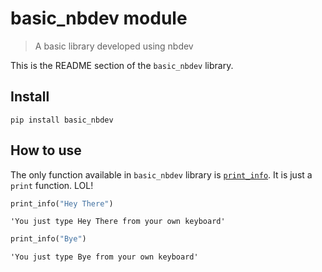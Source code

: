 # basic_nbdev module
> A basic library developed using nbdev


This is the README section of the `basic_nbdev` library.

## Install

`pip install basic_nbdev`

## How to use

The only function available in `basic_nbdev` library is [`print_info`](/core#print_info). It is just a `print` function. LOL!

```python
print_info("Hey There")
```




    'You just type Hey There from your own keyboard'



```python
print_info("Bye")
```




    'You just type Bye from your own keyboard'


